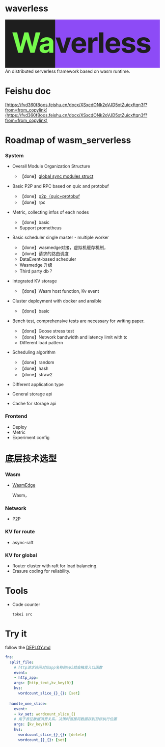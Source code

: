 # waverless

![](figs/waverless.png)
An distributed serverless framework based on wasm runtime.

# Feishu doc
[https://fvd360f8oos.feishu.cn/docx/XSxcdONk2oVJD5xtZuicxftqn3f?from=from_copylink](https://fvd360f8oos.feishu.cn/docx/XSxcdONk2oVJD5xtZuicxftqn3f?from=from_copylink)

# Roadmap of wasm_serverless
### System
- Overall Module Organization Structure
  - 【done】[global sync modules struct](https://mp.weixin.qq.com/s?__biz=MzkwOTYzODYyMw==&amp;mid=2247483654&amp;idx=1&amp;sn=5b07690f39d6eecfe826690fc5638874&amp;chksm=c136efb6f64166a05c1bce1ceee74a1121cd5d4fa2ad70e56d24e853c4709b0c9cf4389ae3fb&token=12476630&lang=zh_CN#rd)
- Basic P2P and RPC based on quic and protobuf
  - 【done】[p2p（quic+protobuf](http://mp.weixin.qq.com/s?__biz=MzkwOTYzODYyMw==&amp;mid=2247483663&amp;idx=1&amp;sn=672664a02e62d031a2716c5e45e76cce&amp;chksm=c136efbff64166a936bb219da89179a2b28e612de62ab248c958b2f9a88dc37ceb81bbc98826&token=12476630&lang=zh_CN#rd)
  - 【done】rpc
- Metric, collecting infos of each nodes
  - 【done】basic
  - Support prometheus
- Basic scheduler single master - multiple worker
  - 【done】wasmedge对接，虚拟机缓存机制，
  - 【done】请求的路由调度
  - DataEvent-based scheduler
  - Wasmedge 升级
  - Third party db？
- Integrated KV storage
  - 【done】Wasm host function, Kv event
- Cluster deployment with docker and ansible
  - 【done】basic
- Bench test, comprehensive tests are necessary for writing paper.
  - 【done】Goose stress test
  - 【done】Network bandwidth and latency limit with tc
  - Different load pattern
- Scheduling algorithm
  - 【done】random
  - 【done】hash
  - 【done】straw2



- Different application type

- General storage api

- Cache for storage api

### Frontend
- Deploy
- Metric
- Experiment config

# 底层技术选型

### Wasm
- [WasmEdge](https://wasmedge.org/)

  Wasm，

### Network
- P2P

### KV for route
- async-raft

### KV for global
- Router cluster with raft for load balancing.
- Erasure coding for reliability.

# Tools
- Code counter

  `tokei src`

# Try it
follow the [DEPLOY.md](./DEPLOY.md)

``` yaml
fns:
  split_file:
    # http请求访问对应app名称的api就会触发入口函数
    event:
    - http_app: 
    args: [http_text,kv_key(0)]
    kvs:
      wordcount_slice_{}_{}: [set]

  handle_one_slice:
    event:
    - kv_set: wordcount_slice_{}
    # 用于表征数据消费关系，决策时直接将数据存到目标执行位置
    args: [kv_key(0)]
    kvs: 
      wordcount_slice_{}_{}: [delete]
      wordcount_{}_{}: [set]
```